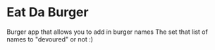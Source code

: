 # Eat Da Burger

Burger app that allows you to add in burger names
The set that list of names to "devoured" or not :)